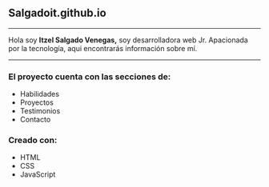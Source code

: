 ## Salgadoit.github.io
________________________
Hola soy **Itzel Salgado Venegas,** soy desarrolladora web Jr. Apacionada por la tecnología, aqui encontrarás información sobre mí.
________________________
### El proyecto cuenta con las secciones de:

- Habilidades
- Proyectos
- Testimonios
- Contacto

### Creado con:
- HTML
- CSS
- JavaScript
